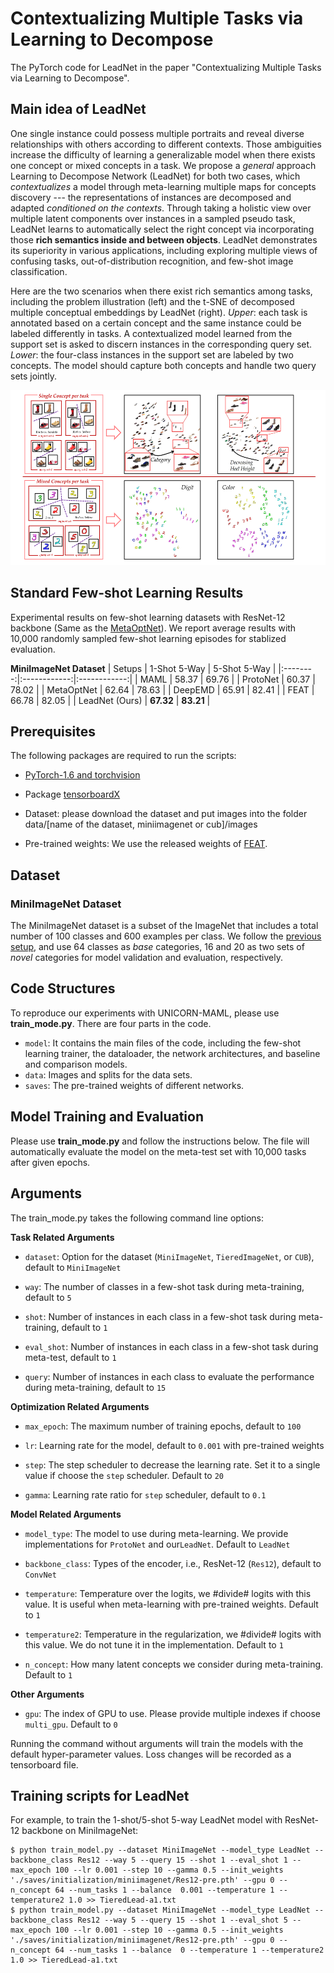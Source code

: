 # Contextualizing Multiple Tasks via Learning to Decompose

The PyTorch code for LeadNet in the paper "Contextualizing Multiple Tasks via Learning to Decompose". 

## Main idea of LeadNet

One single instance could possess multiple portraits and reveal diverse relationships with others according to different contexts. Those ambiguities increase the difficulty of learning a generalizable model when there exists one concept or mixed concepts in a task. We propose a *general* approach Learning to Decompose Network (LeadNet) for both two cases, which *contextualizes* a model through meta-learning multiple maps for concepts discovery --- the representations of instances are decomposed and adapted *conditioned on the contexts*. Through taking a holistic view over multiple latent components over instances in a sampled pseudo task, LeadNet learns to automatically select the right concept via incorporating those **rich semantics inside and between objects**. LeadNet demonstrates its superiority in various applications, including exploring multiple views of confusing tasks, out-of-distribution recognition, and few-shot image classification.  

Here are the two scenarios when there exist rich semantics among tasks, including the problem illustration (left) and the t-SNE of decomposed multiple conceptual embeddings by LeadNet (right). *Upper*: each task is annotated based on a certain concept and the same instance could be labeled differently in tasks. A contextualized model learned from the support set is asked to discern instances in the corresponding query set. *Lower*: the four-class instances in the support set are labeled by two concepts. The model should capture both concepts and handle two query sets jointly. 

<img src='imgs/teaser.png' width='640' height='280'>

## Standard Few-shot Learning Results

Experimental results on few-shot learning datasets with ResNet-12 backbone (Same as the [MetaOptNet](https://github.com/kjunelee/MetaOptNet)). We report average results with 10,000 randomly sampled few-shot learning episodes for stablized evaluation.

**MiniImageNet Dataset**
|  Setups  | 1-Shot 5-Way | 5-Shot 5-Way |
|:--------:|:------------:|:------------:|
|   MAML   |     58.37   |     69.76    |
|    ProtoNet   |     60.37   | 78.02    |
|  MetaOptNet  |     62.64    |     78.63    |
| DeepEMD |     65.91    |     82.41    |
|    FEAT   |     66.78  |     82.05    |
|   LeadNet (Ours)   |   **67.32**  |   **83.21**  |

## Prerequisites

The following packages are required to run the scripts:

- [PyTorch-1.6 and torchvision](https://pytorch.org)

- Package [tensorboardX](https://github.com/lanpa/tensorboardX)

- Dataset: please download the dataset and put images into the folder data/[name of the dataset, miniimagenet or cub]/images

- Pre-trained weights: We use the released weights of [FEAT](https://drive.google.com/file/d/1XcUZMNTQ-79_2AkNG3E04zh6bDYnPAMY/view?usp=sharing).

## Dataset

### MiniImageNet Dataset

The MiniImageNet dataset is a subset of the ImageNet that includes a total number of 100 classes and 600 examples per class. We follow the [previous setup](https://github.com/twitter/meta-learning-lstm), and use 64 classes as *base* categories, 16 and 20 as two sets of *novel* categories for model validation and evaluation, respectively.

## Code Structures
To reproduce our experiments with UNICORN-MAML, please use **train_mode.py**. There are four parts in the code.
 - `model`: It contains the main files of the code, including the few-shot learning trainer, the dataloader, the network architectures, and baseline and comparison models.
 - `data`: Images and splits for the data sets.
 - `saves`: The pre-trained weights of different networks.

## Model Training and Evaluation
Please use **train_mode.py** and follow the instructions below. The file will automatically evaluate the model on the meta-test set with 10,000 tasks after given epochs. 

## Arguments
The train_mode.py takes the following command line options:

**Task Related Arguments**
- `dataset`: Option for the dataset (`MiniImageNet`, `TieredImageNet`, or `CUB`), default to `MiniImageNet`

- `way`: The number of classes in a few-shot task during meta-training, default to `5`

- `shot`: Number of instances in each class in a few-shot task during meta-training, default to `1`

- `eval_shot`: Number of instances in each class in a few-shot task during meta-test, default to `1`

- `query`: Number of instances in each class to evaluate the performance during meta-training, default to `15`

**Optimization Related Arguments**
- `max_epoch`: The maximum number of training epochs, default to `100`

- `lr`: Learning rate for the model, default to `0.001` with pre-trained weights

- `step`: The step scheduler to decrease the learning rate. Set it to a single value if choose the `step` scheduler. Default to `20`

- `gamma`: Learning rate ratio for `step` scheduler, default to `0.1`

**Model Related Arguments**
- `model_type`: The model to use during meta-learning. We provide implementations for `ProtoNet` and our`LeadNet`. Default to `LeadNet`

- `backbone_class`: Types of the encoder, i.e., ResNet-12 (`Res12`), default to `ConvNet`

- `temperature`: Temperature over the logits, we #divide# logits with this value. It is useful when meta-learning with pre-trained weights. Default to `1`

- `temperature2`: Temperature in the regularization, we #divide# logits with this value. We do not tune it in the implementation. Default to `1`

- `n_concept`: How many latent concepts we consider during meta-training. Default to `1`

**Other Arguments** 

- `gpu`: The index of GPU to use. Please provide multiple indexes if choose `multi_gpu`. Default to `0`

Running the command without arguments will train the models with the default hyper-parameter values. Loss changes will be recorded as a tensorboard file.

## Training scripts for LeadNet

For example, to train the 1-shot/5-shot 5-way LeadNet model with ResNet-12 backbone on MiniImageNet:

    $ python train_model.py --dataset MiniImageNet --model_type LeadNet --backbone_class Res12 --way 5 --query 15 --shot 1 --eval_shot 1 --max_epoch 100 --lr 0.001 --step 10 --gamma 0.5 --init_weights './saves/initialization/miniimagenet/Res12-pre.pth' --gpu 0 --n_concept 64 --num_tasks 1 --balance  0.001 --temperature 1 --temperature2 1.0 >> TieredLead-a1.txt
	$ python train_model.py --dataset MiniImageNet --model_type LeadNet --backbone_class Res12 --way 5 --query 15 --shot 1 --eval_shot 5 --max_epoch 100 --lr 0.001 --step 10 --gamma 0.5 --init_weights './saves/initialization/miniimagenet/Res12-pre.pth' --gpu 0 --n_concept 64 --num_tasks 1 --balance  0 --temperature 1 --temperature2 1.0 >> TieredLead-a1.txt
